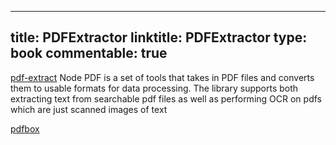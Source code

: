 
---
title: PDFExtractor
linktitle: PDFExtractor
type: book
commentable: true
---

﻿[pdf-extract](https://github.com/nisaacson/pdf-extract)
Node PDF is a set of tools that takes in PDF files and converts them to usable formats for data processing. The library supports both extracting text from searchable pdf files as well as performing OCR on pdfs which are just scanned images of text

[pdfbox](https://github.com/apache/pdfbox)

    